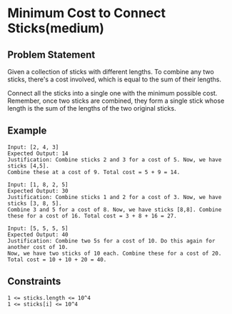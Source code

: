 # Minimum Cost to Connect Sticks(medium)

## Problem Statement

Given a collection of sticks with different lengths. To combine any two sticks,
there's a cost involved, which is equal to the sum of their lengths.

Connect all the sticks into a single one with the minimum possible cost.
Remember, once two sticks are combined, they form a single stick whose length is
the sum of the lengths of the two original sticks.

## Example

```text
Input: [2, 4, 3]
Expected Output: 14
Justification: Combine sticks 2 and 3 for a cost of 5. Now, we have sticks [4,5].
Combine these at a cost of 9. Total cost = 5 + 9 = 14.

Input: [1, 8, 2, 5]
Expected Output: 30
Justification: Combine sticks 1 and 2 for a cost of 3. Now, we have sticks [3, 8, 5].
Combine 3 and 5 for a cost of 8. Now, we have sticks [8,8]. Combine these for a cost of 16. Total cost = 3 + 8 + 16 = 27.

Input: [5, 5, 5, 5]
Expected Output: 40
Justification: Combine two 5s for a cost of 10. Do this again for another cost of 10.
Now, we have two sticks of 10 each. Combine these for a cost of 20. Total cost = 10 + 10 + 20 = 40.

```

## Constraints

```text
1 <= sticks.length <= 10^4
1 <= sticks[i] <= 10^4
```
